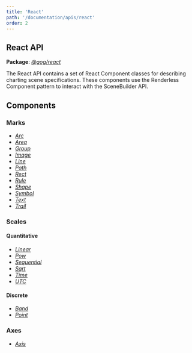 ```yaml
---
title: 'React'
path: '/documentation/apis/react'
order: 2
---
```


## React API

__Package__: [_@gog/react_](/apidocs/client/react/index.html)

The React API contains a set of React Component classes for describing charting scene specifications. 
These components use the Renderless Component pattern to interact with the SceneBuilder API. 

## Components

### Marks
* [_Arc_](/apidocs/client/react/modules/_marks_arc_.html)
* [_Area_](/apidocs/client/react/modules/_marks_area_.html)
* [_Group_](/apidocs/client/react/modules/_marks_group_.html)
* [_Image_](/apidocs/client/react/modules/_marks_image_.html)
* [_Line_](/apidocs/client/react/modules/_marks_line_.html)
* [_Path_](/apidocs/client/react/modules/_marks_path_.html)
* [_Rect_](/apidocs/client/react/modules/_marks_rect_.html)
* [_Rule_](/apidocs/client/react/modules/_marks_rule_.html)
* [_Shape_](/apidocs/client/react/modules/_marks_shape_.html)
* [_Symbol_](/apidocs/client/react/modules/_marks_symbol_.html)
* [_Text_](/apidocs/client/react/modules/_marks_text_.html)
* [_Trail_](/apidocs/client/react/modules/_marks_trail_.html)

### Scales

#### Quantitative
* [_Linear_](/apidocs/client/react/modules/_scales_quantitative_linearscale_.html)
* [_Pow_](/apidocs/client/react/modules/_scales_quantitative_powscale_.html)
* [_Sequential_](/apidocs/client/react/modules/_scales_quantitative_sequentialscale_.html)
* [_Sqrt_](/apidocs/client/react/modules/_scales_quantitative_sqrtscale_.html)
* [_Time_](/apidocs/client/react/modules/_scales_quantitative_timescale_.html)
* [_UTC_](/apidocs/client/react/modules/_scales_quantitative_utcscale_.html)

#### Discrete
* [_Band_](/apidocs/client/react/modules/_scales_discrete_bandscale_.html)
* [_Point_](/apidocs/client/react/modules/_scales_discrete_pointscale_.html)

### Axes
* [_Axis_](/apidocs/client/react/modules/_axis_.html)
